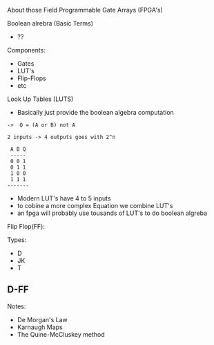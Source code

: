 About those Field Programmable Gate Arrays (FPGA's)


Boolean alrebra (Basic Terms)
- ??

Components:
- Gates
- LUT's
- Flip-Flops
- etc

Look Up Tables (LUTS)
- Basically just provide the boolean algebra computation

```
->  Q = (A or B) not A

2 inputs -> 4 outputs goes with 2^n

 A B Q
 -----
 0 0 1
 0 1 1
 1 0 0
 1 1 1
-------
```
- Modern LUT's have 4 to 5 inputs
- to cobine a more complex Equation we combine LUT's
- an fpga will probably use tousands of LUT's to do boolean algreba

Flip Flop(FF):

Types:
- D
- JK
- T

D-FF
-

Notes:
- De Morgan's Law
- Karnaugh Maps
- The Quine-McCluskey method
